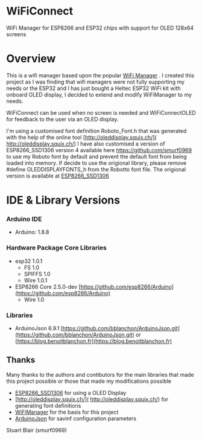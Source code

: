 # WiFiConnect 
WiFi Manager for ESP8266 and ESP32 chips with support for OLED 128x64 screens

# Overview
This is a wifi manager based upon the popular [WiFi Manager](https://github.com/tzapu/WiFiManager) .
I created this project as I was finding that wifi managers were not fully supporting my needs or the ESP32 and I has just bought a Heltec ESP32 WiFi kit with onboard OLED display, I decided to extend and modify WiFiManager to my needs.

WiFiConnect can be used when no screen is needed and WiFiConnectOLED for feedback to the user via an OLED display.

I'm using a customised font definition Roboto_Font.h that was generated with the help of the online tool [http://oleddisplay.squix.ch/]( http://oleddisplay.squix.ch/)
I have also customised a version of ESP8266_SSD1306 version 4 available here https://github.com/smurf0969 to use my Roboto font by default and prevent the default font from being loaded into memory.
If decide to use the origional library, please remove #define OLEDDISPLAYFONTS_h from the Robotto font file.
The origional version is available at [ESP8266_SSD1306](https://github.com/squix78/esp8266-oled-ssd1306.git)

# IDE & Library Versions
### Arduino IDE
  - Arduino: 1.8.8

### Hardware Package Core Libraries
  - esp32 1.0.1
    - FS 1.0
    - SPIFFS 1.0
    - Wire 1.0.1
  - ESP8266 Core 2.5.0-dev [https://github.com/esp8266/Arduino](https://github.com/esp8266/Arduino)
    - Wire 1.0
### Libraries
  - ArduinoJson 6.9.1 [https://github.com/bblanchon/ArduinoJson.git](https://github.com/bblanchon/ArduinoJson.git) or [https://blog.benoitblanchon.fr](https://blog.benoitblanchon.fr)

## Thanks
Many thanks to the authors and contibutors for the main libraries that made this project possible or those that made my modifications possible 
* [ESP8266_SSD1306](https://github.com/squix78/esp8266-oled-ssd1306.git) for using a OLED Display
* [http://oleddisplay.squix.ch/]( http://oleddisplay.squix.ch/) for generating font definitions
* [WiFiManager](https://github.com/tzapu/WiFiManager) for the basis for this project
* [ArduinoJson](https://github.com/bblanchon/ArduinoJson) for savinf configuration parameters

Stuart Blair (smurf0969)
